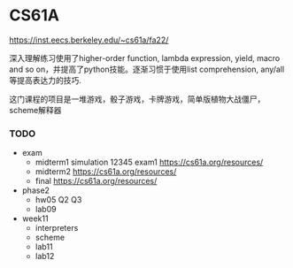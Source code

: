 # CS61A

https://inst.eecs.berkeley.edu/~cs61a/fa22/

深入理解练习使用了higher-order function, lambda expression, yield, macro and so on，并提高了python技能。逐渐习惯于使用list comprehension, any/all等提高表达力的技巧.

这门课程的项目是一堆游戏，骰子游戏，卡牌游戏，简单版植物大战僵尸，scheme解释器

### TODO
- exam
	- midterm1   simulation 12345 exam1  https://cs61a.org/resources/
	- midterm2 https://cs61a.org/resources/
	- final https://cs61a.org/resources/
- phase2
	- hw05 Q2 Q3
	- lab09
- week11
	- interpreters
	- scheme
	- lab11
	- lab12